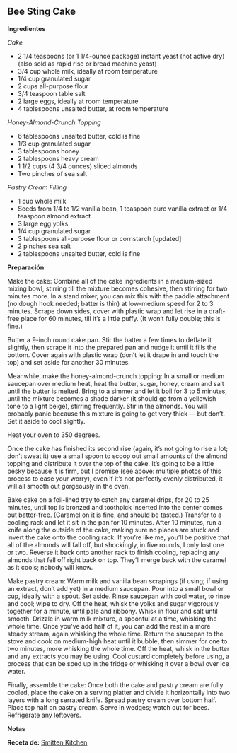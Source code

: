 ## Bee Sting Cake

**Ingredientes**

*Cake*

- 2 1/4 teaspoons (or 1 1/4-ounce package) instant yeast (not active dry) (also sold as rapid rise or bread machine yeast)
- 3/4 cup whole milk, ideally at room temperature
- 1/4 cup granulated sugar
- 2 cups all-purpose flour
- 3/4 teaspoon table salt
- 2 large eggs, ideally at room temperature
- 4 tablespoons unsalted butter, at room temperature

*Honey-Almond-Crunch Topping*

- 6 tablespoons unsalted butter, cold is fine
- 1/3 cup granulated sugar
- 3 tablespoons honey
- 2 tablespoons heavy cream
- 1 1/2 cups (4 3/4 ounces) sliced almonds
- Two pinches of sea salt

*Pastry Cream Filling*

- 1 cup whole milk
- Seeds from 1/4 to 1/2 vanilla bean, 1 teaspoon pure vanilla extract or 1/4 teaspoon almond extract
- 3 large egg yolks
- 1/4 cup granulated sugar
- 3 tablespoons all-purpose flour or cornstarch [updated]
- 2 pinches sea salt
- 2 tablespoons unsalted butter, cold is fine

**Preparación**

Make the cake: Combine all of the cake ingredients in a medium-sized mixing bowl, stirring till the mixture becomes cohesive, then stirring for two minutes more. In a stand mixer, you can mix this with the paddle attachment (no dough hook needed; batter is thin) at low-medium speed for 2 to 3 minutes. Scrape down sides, cover with plastic wrap and let rise in a draft-free place for 60 minutes, till it’s a little puffy. (It won’t fully double; this is fine.)

Butter a 9-inch round cake pan. Stir the batter a few times to deflate it slightly, then scrape it into the prepared pan and nudge it until it fills the bottom. Cover again with plastic wrap (don’t let it drape in and touch the top) and set aside for another 30 minutes.

Meanwhile, make the honey-almond-crunch topping: In a small or medium saucepan over medium heat, heat the butter, sugar, honey, cream and salt until the butter is melted. Bring to a simmer and let it boil for 3 to 5 minutes, until the mixture becomes a shade darker (it should go from a yellowish tone to a light beige), stirring frequently. Stir in the almonds. You will probably panic because this mixture is going to get very thick — but don’t. Set it aside to cool slightly.

Heat your oven to 350 degrees.

Once the cake has finished its second rise (again, it’s not going to rise a lot; don’t sweat it) use a small spoon to scoop out small amounts of the almond topping and distribute it over the top of the cake. It’s going to be a little pesky because it is firm, but I promise (see above: multiple photos of this process to ease your worry), even if it’s not perfectly evenly distributed, it will all smooth out gorgeously in the oven.

Bake cake on a foil-lined tray to catch any caramel drips, for 20 to 25 minutes, until top is bronzed and toothpick inserted into the center comes out batter-free. (Caramel on it is fine, and should be tasted.) Transfer to a cooling rack and let it sit in the pan for 10 minutes. After 10 minutes, run a knife along the outside of the cake, making sure no places are stuck and invert the cake onto the cooling rack. If you’re like me, you’ll be positive that all of the almonds will fall off, but shockingly, in five rounds, I only lost one or two. Reverse it back onto another rack to finish cooling, replacing any almonds that fell off right back on top. They’ll merge back with the caramel as it cools; nobody will know.

Make pastry cream: Warm milk and vanilla bean scrapings (if using; if using an extract, don’t add yet) in a medium saucepan. Pour into a small bowl or cup, ideally with a spout. Set aside. Rinse saucepan with cool water, to rinse and cool; wipe to dry. Off the heat, whisk the yolks and sugar vigorously together for a minute, until pale and ribbony. Whisk in flour and salt until smooth. Drizzle in warm milk mixture, a spoonful at a time, whisking the whole time. Once you’ve add half of it, you can add the rest in a more steady stream, again whisking the whole time. Return the saucepan to the stove and cook on medium-high heat until it bubble, then simmer for one to two minutes, more whisking the whole time. Off the heat, whisk in the butter and any extracts you may be using. Cool custard completely before using, a process that can be sped up in the fridge or whisking it over a bowl over ice water.

Finally, assemble the cake: Once both the cake and pastry cream are fully cooled, place the cake on a serving platter and divide it horizontally into two layers with a long serrated knife. Spread pastry cream over bottom half. Place top half on pastry cream. Serve in wedges; watch out for bees. Refrigerate any leftovers.

**Notas**



**Receta de:** [Smitten Kitchen](http://smittenkitchen.com/blog/2013/04/bee-sting-cake)
